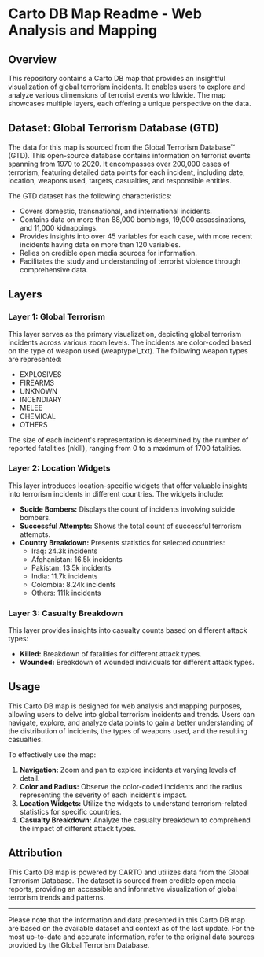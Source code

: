 # Carto DB Map Readme - Web Analysis and Mapping

## Overview

This repository contains a Carto DB map that provides an insightful visualization of global terrorism incidents. It enables users to explore and analyze various dimensions of terrorist events worldwide. The map showcases multiple layers, each offering a unique perspective on the data.

## Dataset: Global Terrorism Database (GTD)

The data for this map is sourced from the Global Terrorism Database™ (GTD). This open-source database contains information on terrorist events spanning from 1970 to 2020. It encompasses over 200,000 cases of terrorism, featuring detailed data points for each incident, including date, location, weapons used, targets, casualties, and responsible entities.

The GTD dataset has the following characteristics:
- Covers domestic, transnational, and international incidents.
- Contains data on more than 88,000 bombings, 19,000 assassinations, and 11,000 kidnappings.
- Provides insights into over 45 variables for each case, with more recent incidents having data on more than 120 variables.
- Relies on credible open media sources for information.
- Facilitates the study and understanding of terrorist violence through comprehensive data.

## Layers

### Layer 1: Global Terrorism

This layer serves as the primary visualization, depicting global terrorism incidents across various zoom levels. The incidents are color-coded based on the type of weapon used (weaptype1_txt). The following weapon types are represented:
- EXPLOSIVES
- FIREARMS
- UNKNOWN
- INCENDIARY
- MELEE
- CHEMICAL
- OTHERS

The size of each incident's representation is determined by the number of reported fatalities (nkill), ranging from 0 to a maximum of 1700 fatalities.

### Layer 2: Location Widgets

This layer introduces location-specific widgets that offer valuable insights into terrorism incidents in different countries. The widgets include:
- **Sucide Bombers:** Displays the count of incidents involving suicide bombers.
- **Successful Attempts:** Shows the total count of successful terrorism attempts.
- **Country Breakdown:** Presents statistics for selected countries:
  - Iraq: 24.3k incidents
  - Afghanistan: 16.5k incidents
  - Pakistan: 13.5k incidents
  - India: 11.7k incidents
  - Colombia: 8.24k incidents
  - Others: 111k incidents

### Layer 3: Casualty Breakdown

This layer provides insights into casualty counts based on different attack types:
- **Killed:** Breakdown of fatalities for different attack types.
- **Wounded:** Breakdown of wounded individuals for different attack types.

## Usage

This Carto DB map is designed for web analysis and mapping purposes, allowing users to delve into global terrorism incidents and trends. Users can navigate, explore, and analyze data points to gain a better understanding of the distribution of incidents, the types of weapons used, and the resulting casualties.

To effectively use the map:
1. **Navigation:** Zoom and pan to explore incidents at varying levels of detail.
2. **Color and Radius:** Observe the color-coded incidents and the radius representing the severity of each incident's impact.
3. **Location Widgets:** Utilize the widgets to understand terrorism-related statistics for specific countries.
4. **Casualty Breakdown:** Analyze the casualty breakdown to comprehend the impact of different attack types.

## Attribution

This Carto DB map is powered by CARTO and utilizes data from the Global Terrorism Database. The dataset is sourced from credible open media reports, providing an accessible and informative visualization of global terrorism trends and patterns.

---

Please note that the information and data presented in this Carto DB map are based on the available dataset and context as of the last update. For the most up-to-date and accurate information, refer to the original data sources provided by the Global Terrorism Database.
